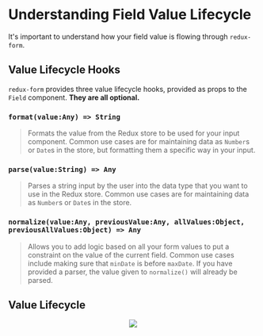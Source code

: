 # Understanding Field Value Lifecycle

It's important to understand how your field value is flowing through `redux-form`.

## Value Lifecycle Hooks

`redux-form` provides three value lifecycle hooks, provided as props to the `Field` component. 
**They are all optional.**

### `format(value:Any) => String`

> Formats the value from the Redux store to be used for your input component. Common use cases are 
for maintaining data as `Number`s or `Date`s in the store, but formatting them a specific way in 
your input.

### `parse(value:String) => Any`

> Parses a string input by the user into the data type that you want to use in the Redux store.
Common use cases are for maintaining data as `Number`s or `Date`s in the store.

### `normalize(value:Any, previousValue:Any, allValues:Object, previousAllValues:Object) => Any`

> Allows you to add logic based on all your form values to put a constraint on the value of the 
current field. Common use cases include making sure that `minDate` is before `maxDate`. If you 
have provided a parser, the value given to `normalize()` will already be parsed.

## Value Lifecycle

<div style="text-align: center;">
<img align="center" src="https://github.com/erikras/redux-form/raw/v6/docs/valueLifecycle
.png"/>
</div>

